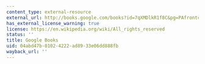 ```yaml
---
content_type: external-resource
external_url: http://books.google.com/books?id=7qXMDlkR1f8C&pg=PAfrontcover
has_external_license_warning: true
license: https://en.wikipedia.org/wiki/All_rights_reserved
status: ''
title: Google Books
uid: 04abd47b-0102-4222-ad89-33e06dd888fb
wayback_url: ''
---
```


